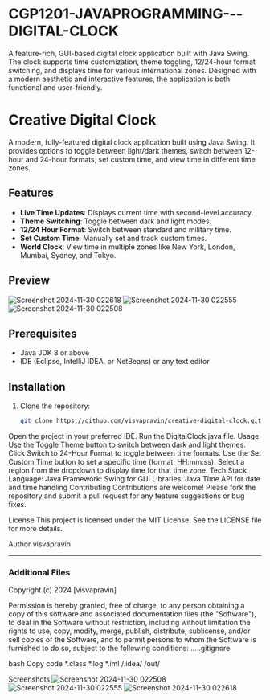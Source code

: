 # CGP1201-JAVAPROGRAMMING---DIGITAL-CLOCK
A feature-rich, GUI-based digital clock application built with Java Swing. The clock supports time customization, theme toggling, 12/24-hour format switching, and displays time for various international zones. Designed with a modern aesthetic and interactive features, the application is both functional and user-friendly.
# Creative Digital Clock

A modern, fully-featured digital clock application built using Java Swing. It provides options to toggle between light/dark themes, switch between 12-hour and 24-hour formats, set custom time, and view time in different time zones. 

## Features

- **Live Time Updates**: Displays current time with second-level accuracy.
- **Theme Switching**: Toggle between dark and light modes.
- **12/24 Hour Format**: Switch between standard and military time.
- **Set Custom Time**: Manually set and track custom times.
- **World Clock**: View time in multiple zones like New York, London, Mumbai, Sydney, and Tokyo.

## Preview

![Screenshot 2024-11-30 022618](https://github.com/user-attachments/assets/5f57840d-4039-4d9f-b5da-5eae64d4feb8)
![Screenshot 2024-11-30 022555](https://github.com/user-attachments/assets/745da802-e73b-4f32-b82b-c1a1085bdc96)
![Screenshot 2024-11-30 022508](https://github.com/user-attachments/assets/6175b197-60e0-4bb7-855f-ceb237b2a947)




## Prerequisites

- Java JDK 8 or above
- IDE (Eclipse, IntelliJ IDEA, or NetBeans) or any text editor

## Installation

1. Clone the repository:
   ```bash
   git clone https://github.com/visvapravin/creative-digital-clock.git
Open the project in your preferred IDE.
Run the DigitalClock.java file.
Usage
Use the Toggle Theme button to switch between dark and light themes.
Click Switch to 24-Hour Format to toggle between time formats.
Use the Set Custom Time button to set a specific time (format: HH:mm:ss).
Select a region from the dropdown to display time for that time zone.
Tech Stack
Language: Java
Framework: Swing for GUI
Libraries: Java Time API for date and time handling
Contributing
Contributions are welcome! Please fork the repository and submit a pull request for any feature suggestions or bug fixes.

License
This project is licensed under the MIT License. See the LICENSE file for more details.

Author
visvapravin

---

### **Additional Files**



   Copyright (c) 2024 [visvapravin]

   Permission is hereby granted, free of charge, to any person obtaining a copy
   of this software and associated documentation files (the "Software"), to deal
   in the Software without restriction, including without limitation the rights
   to use, copy, modify, merge, publish, distribute, sublicense, and/or sell
   copies of the Software, and to permit persons to whom the Software is
   furnished to do so, subject to the following conditions:
   ...
.gitignore

bash
Copy code
*.class
*.log
*.iml
/.idea/
/out/

Screenshots
![Screenshot 2024-11-30 022508](https://github.com/user-attachments/assets/bd346c2c-1d9a-4c82-bca1-05b024a6d7a8)
![Screenshot 2024-11-30 022555](https://github.com/user-attachments/assets/7f610631-4a42-4467-a7fd-045c87b06831)
![Screenshot 2024-11-30 022618](https://github.com/user-attachments/assets/130cef38-cc86-44d0-a0a0-5c774c38fd94)





